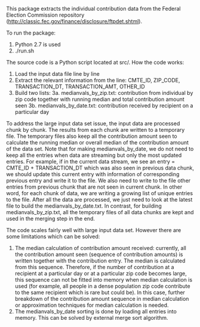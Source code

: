 This package extracts the individual contribution data from the Federal Election Commission repository (http://classic.fec.gov/finance/disclosure/ftpdet.shtml).

To run the package:
1. Python 2.7 is used 
2. ./run.sh

The source code is a Python script located at src/. How the code works:
1. Load the input data file line by line
2. Extract the relevant information from the line: CMTE_ID, ZIP_CODE, TRANSACTION_DT, TRANSACTION_AMT, OTHER_ID
3. Build two lists:
   3a. medianvals_by_zip.txt: contribution from individual by zip code together with running median and total contribution amount seen 
   3b. medianvals_by_date.txt: contribution received by recipient on a particular day

To address the large input data set issue, the input data are processed chunk by chunk. The results from each chunk are written to a temporary file. The temporary files also keep all the contribution amount seen to calculate the running median or overall median of the contribution amount of the data set. Note that for making medianvals_by_date, we do not need to keep all the entries when data are streaming but only the most updated entries. For example, if in the current data stream, we see an entry = CMTE_ID + TRANSACTION_DT which was also seen in previous data chunk, we should update this current entry with information of corresponding previous entry and write it to the file. We also need to write to the file other entries from previous chunk that are not seen in current chunk. In other word, for each chunk of data, we are writing a growing list of unique entries to the file. After all the data are processed, we just need to look at the latest file to build the medianvals_by_date.txt. In contrast, for building medianvals_by_zip.txt, all the temporary files of all data chunks are kept and used in the merging step in the end.       

The code scales fairly well with large input data set. However there are some limitations which can be solved:
1. The median calculation of contribution amount received: currently, all the contribution amount seen (sequence of contribution amounts) is written together with the contribution entry. The median is calculated from this sequence. Therefore, if the number of contribution at a recipient at a particular day or at a particular zip code becomes large, this sequence can not be fitted into memory when median calculation is used (for example, all people in a dense population zip code contribute to the same recipient which is rare but could be). In this case, further breakdown of the contribution amount sequence in median calculation or approximation techniques for median calculation is needed.
2. The medianvals_by_date sorting is done by loading all entries into memory. This can be solved by external merge sort algorithm.
  
  

